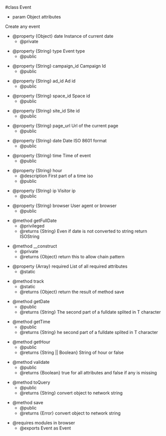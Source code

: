 #class Event
	
	
* param Object attributes

 <p>Create any event</p>

 <ul>
<li>@property {Object} date Instance of current date
<ul><li>@private</li></ul></li>
</ul>

 <ul>
<li>@property {String} type Event type
<ul><li>@public</li></ul></li>
</ul>

 <ul>
<li>@property {String} campaign_id Campaign Id
<ul><li>@public</li></ul></li>
</ul>

 <ul>
<li>@property {String} ad_id Ad id
<ul><li>@public</li></ul></li>
</ul>

 <ul>
<li>@property {String} space_id Space id
<ul><li>@public</li></ul></li>
</ul>

 <ul>
<li>@property {String} site_id Site id
<ul><li>@public</li></ul></li>
</ul>

 <ul>
<li>@property {String} page_url Url of the current page
<ul><li>@public</li></ul></li>
</ul>

 <ul>
<li>@property {String} date Date ISO 8601 format
<ul><li>@public</li></ul></li>
</ul>

 <ul>
<li>@property {String} time Time of event
<ul><li>@public</li></ul></li>
</ul>

 <ul>
<li>@property {String} hour
<ul><li>@description First part of a time iso</li>
<li>@public</li></ul></li>
</ul>

 <ul>
<li>@property {String} ip Visitor ip
<ul><li>@public</li></ul></li>
</ul>

 <ul>
<li>@property {String} browser User agent or browser
<ul><li>@public</li></ul></li>
</ul>

 <ul>
<li>@method getFullDate
<ul><li>@privileged</li>
<li>@returns {String} Even if date is not converted to string return ISOString</li></ul></li>
</ul>

 <ul>
<li>@method __construct
<ul><li>@private</li>
<li>@returns {Object} return this to allow chain pattern</li></ul></li>
</ul>

 <ul>
<li>@property {Array} required List of all required attributes
<ul><li>@static</li></ul></li>
</ul>

 <ul>
<li>@method track
<ul><li>@static</li>
<li>@returns {Object} return the result of method save</li></ul></li>
</ul>

 <ul>
<li>@method getDate
<ul><li>@public</li>
<li>@returns {String} The second part of a fulldate splited in T character</li></ul></li>
</ul>

 <ul>
<li>@method getTime
<ul><li>@public</li>
<li>@returns {String} he second part of a fulldate splited in T character</li></ul></li>
</ul>

 <ul>
<li>@method getHour
<ul><li>@public</li>
<li>@returns {String || Boolean} String of hour or false</li></ul></li>
</ul>

 <ul>
<li>@method validate
<ul><li>@public</li>
<li>@returns {Boolean} true for all attributes and false if any is missing</li></ul></li>
</ul>

 <ul>
<li>@method toQuery
<ul><li>@public</li>
<li>@returns {String} convert object to network string</li></ul></li>
</ul>

 <ul>
<li>@method save
<ul><li>@public</li>
<li>@returns {Error} convert object to network string</li></ul></li>
</ul>

 <ul>
<li>@requires modules in browser
<ul><li>@exports Event as Event</li></ul></li>
</ul>
